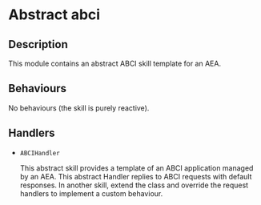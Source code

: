 # Abstract abci

## Description

This module contains an abstract ABCI skill template for an AEA.

## Behaviours

No behaviours (the skill is purely reactive).

## Handlers

* `ABCIHandler`

   This abstract skill provides a template of an ABCI application managed by an
    AEA. This abstract Handler replies to ABCI requests with default responses.
    In another skill, extend the class and override the request handlers
    to implement a custom behaviour.


